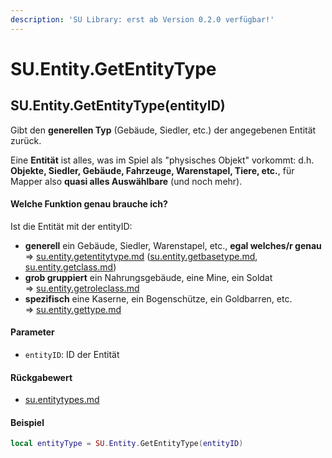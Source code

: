 ```yaml
---
description: 'SU Library: erst ab Version 0.2.0 verfügbar!'
---
```


# SU.Entity.GetEntityType

## SU.Entity.GetEntityType(entityID)

Gibt den **generellen Typ** (Gebäude, Siedler, etc.) der angegebenen Entität zurück.

Eine **Entität** ist alles, was im Spiel als "physisches Objekt" vorkommt: d.h. **Objekte, Siedler, Gebäude, Fahrzeuge, Warenstapel, Tiere, etc.**, für Mapper also **quasi alles Auswählbare** (und noch mehr).



#### Welche Funktion genau brauche ich?

Ist die Entität mit der entityID:

* **generell** ein Gebäude, Siedler, Warenstapel, etc., **egal welches/r genau**\
  ⇒ [su.entity.getentitytype.md](su.entity.getentitytype.md "mention") ([su.entity.getbasetype.md](su.entity.getbasetype.md "mention"), [su.entity.getclass.md](su.entity.getclass.md "mention"))
* **grob gruppiert** ein Nahrungsgebäude, eine Mine, ein Soldat\
  ⇒ [su.entity.getroleclass.md](su.entity.getroleclass.md "mention")
* **spezifisch** eine Kaserne, ein Bogenschütze, ein Goldbarren, etc.\
  ⇒ [su.entity.gettype.md](su.entity.gettype.md "mention")



#### Parameter

* `entityID`: ID der Entität

#### Rückgabewert

* [su.entitytypes.md](../../su-api-enums/su.entitytypes.md "mention")

#### Beispiel

```lua
local entityType = SU.Entity.GetEntityType(entityID)
```
